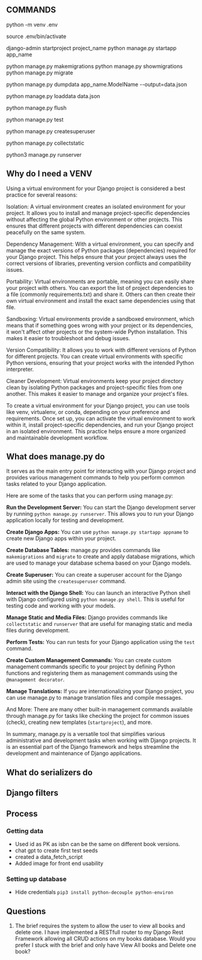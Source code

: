 ## COMMANDS

<!-- Create VENV -->

python -m venv .env

<!-- Activate VENV -->

source .env/bin/activate

<!-- Create Project and Apps -->

django-admin startproject project_name
python manage.py startapp app_name

<!-- Changing your Models and Applying Database Migrations -->

python manage.py makemigrations
python manage.py showmigrations
python manage.py migrate

<!-- EXPORT data from Db in to json file-->

python manage.py dumpdata app_name.ModelName --output=data.json

<!-- Load Seeds -->

python manage.py loaddata data.json

<!-- Empty DB -->

python manage.py flush

<!-- Run Tests -->

python manage.py test

<!-- Create Superuser -->

python manage.py createsuperuser

<!-- Collect static in Static Root Dir -->

python manage.py collectstatic

<!-- Run Server -->

python3 manage.py runserver

## Why do I need a VENV

Using a virtual environment for your Django project is considered a best practice for several reasons:

Isolation: A virtual environment creates an isolated environment for your project. It allows you to install and manage project-specific dependencies without affecting the global Python environment or other projects. This ensures that different projects with different dependencies can coexist peacefully on the same system.

Dependency Management: With a virtual environment, you can specify and manage the exact versions of Python packages (dependencies) required for your Django project. This helps ensure that your project always uses the correct versions of libraries, preventing version conflicts and compatibility issues.

Portability: Virtual environments are portable, meaning you can easily share your project with others. You can export the list of project dependencies to a file (commonly requirements.txt) and share it. Others can then create their own virtual environment and install the exact same dependencies using that file.

Sandboxing: Virtual environments provide a sandboxed environment, which means that if something goes wrong with your project or its dependencies, it won't affect other projects or the system-wide Python installation. This makes it easier to troubleshoot and debug issues.

Version Compatibility: It allows you to work with different versions of Python for different projects. You can create virtual environments with specific Python versions, ensuring that your project works with the intended Python interpreter.

Cleaner Development: Virtual environments keep your project directory clean by isolating Python packages and project-specific files from one another. This makes it easier to manage and organize your project's files.

To create a virtual environment for your Django project, you can use tools like venv, virtualenv, or conda, depending on your preference and requirements. Once set up, you can activate the virtual environment to work within it, install project-specific dependencies, and run your Django project in an isolated environment. This practice helps ensure a more organized and maintainable development workflow.

## What does manage.py do

It serves as the main entry point for interacting with your Django project and provides various management commands to help you perform common tasks related to your Django application.

Here are some of the tasks that you can perform using manage.py:

**Run the Development Server:** You can start the Django development server by running `python manage.py runserver`. This allows you to run your Django application locally for testing and development.

**Create Django Apps:** You can use `python manage.py startapp appname` to create new Django apps within your project.

**Create Database Tables:** manage.py provides commands like `makemigrations` and `migrate` to create and apply database migrations, which are used to manage your database schema based on your Django models.

**Create Superuser:** You can create a superuser account for the Django admin site using the `createsuperuser` command.

**Interact with the Django Shell:** You can launch an interactive Python shell with Django configured using `python manage.py shell`. This is useful for testing code and working with your models.

**Manage Static and Media Files:** Django provides commands like `collectstatic` and `runserver` that are useful for managing static and media files during development.

**Perform Tests:** You can run tests for your Django application using the `test` command.

**Create Custom Management Commands:** You can create custom management commands specific to your project by defining Python functions and registering them as management commands using the `@management decorator`.

**Manage Translations:** If you are internationalizing your Django project, you can use manage.py to manage translation files and compile messages.

And More: There are many other built-in management commands available through manage.py for tasks like checking the project for common issues (check), creating new templates (`startproject`), and more.

In summary, manage.py is a versatile tool that simplifies various administrative and development tasks when working with Django projects. It is an essential part of the Django framework and helps streamline the development and maintenance of Django applications.

## What do serializers do

## Django filters

## Process

### Getting data

- Used id as PK as isbn can be the same on different book versions.
- chat gpt to create first test seeds
- created a data_fetch_script
- Added image for front end usability

### Setting up database

- Hide credentials `pip3 install python-decouple python-environ`

## Questions

1. The brief requires the system to allow the user to view all books and delete one. I have implemented a RESTfull router to my Django Rest Framework allowing all CRUD actions on my books database. Would you prefer I stuck with the brief and only have View All books and Delete one book?

